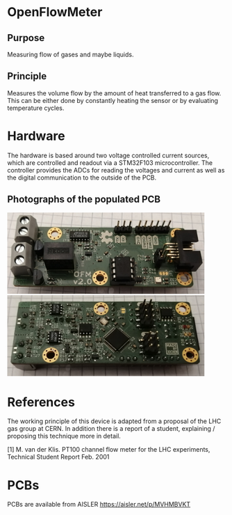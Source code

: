 # OpenFlowMeter
## Purpose
Measuring flow of gases and maybe liquids. 

## Principle
Measures the volume flow by the amount of heat transferred to a gas flow. This can be either done by constantly heating the sensor or by evaluating temperature cycles.

# Hardware
The hardware is based around two voltage controlled current sources, which are controlled and readout via a STM32F103 microcontroller. 
The controller provides the ADCs for reading the voltages and current as well as the digital communication to the outside of the PCB.

## Photographs of the populated PCB
<img width="90%" src="images/photographs/OFMv2.0_TOP.jpg" alt="Picture of the PCB from TOP side">

<img width="90%" src="images/photographs/OFMv2.0_BOT.jpg" alt="Picture of the PCB from BOT side">

# References
The working principle of this device is adapted from a proposal of the LHC gas group at CERN. In addition there is a report of a student, explaining / proposing this technique more in detail.

[1] M. van der Klis. PT100 channel flow meter for the LHC experiments, Technical Student Report Feb. 2001

# PCBs
PCBs are available from AISLER https://aisler.net/p/MVHMBVKT
